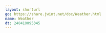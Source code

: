 ```yaml
---
layout: shorturl
go: https://share.jwint.net/doc/Weather.html
name: Weather
dt: 240410095345
---
```

